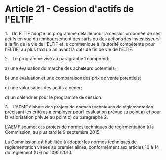 # Article 21 - Cession d'actifs de l'ELTIF


1.   Un ELTIF adopte un programme détaillé pour la cession ordonnée de ses actifs en vue du remboursement des parts ou des actions des investisseurs à la fin de la vie de l'ELTIF et le communique à l'autorité compétente pour l'ELTIF, au plus tard un an avant la date de fin de vie de l'ELTIF.

2.   Le programme visé au paragraphe 1 comprend:

a) une évaluation du marché des acheteurs potentiels;

b) une évaluation et une comparaison des prix de vente potentiels;

c) une valorisation des actifs à céder;

d) un calendrier pour le programme de cession.

3.   L'AEMF élabore des projets de normes techniques de réglementation précisant les critères à employer pour l'évaluation prévue au point a) et pour la valorisation prévue au point c) du paragraphe 2.

L'AEMF soumet ces projets de normes techniques de réglementation à la Commission, au plus tard le 9 septembre 2015.

La Commission est habilitée à adopter les normes techniques de réglementation visées au premier alinéa, conformément aux articles 10 à 14 du règlement (UE) no 1095/2010.

